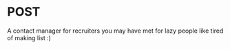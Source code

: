 # POST
A contact manager for recruiters you may have met for lazy people like tired of making list :)

